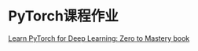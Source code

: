 # PyTorch课程作业

[Learn PyTorch for Deep Learning: Zero to Mastery book](https://www.learnpytorch.io/00_pytorch_fundamentals/)